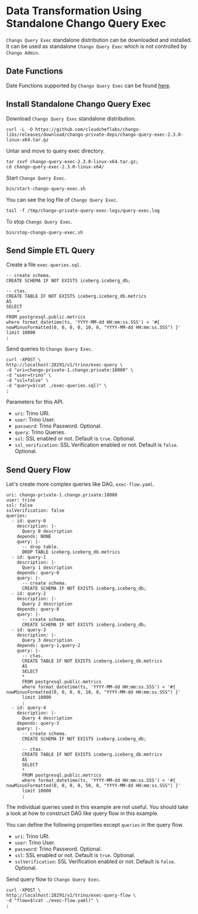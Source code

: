 # Data Transformation Using Standalone Chango Query Exec

`Chango Query Exec` standalone distribution can be downloaded and installed. 
It can be used as standalone `Chango Query Exec` which is not controlled by `Chango Admin`.

## Date Functions

Date Functions supported by `Chango Query Exec` can be found <a href="../../user-guide/query-exec/#date-functions">here</a>.


## Install Standalone Chango Query Exec

Download `Chango Query Exec` standalone distribution.
```agsl
curl -L -O https://github.com/cloudcheflabs/chango-libs/releases/download/chango-private-deps/chango-query-exec-2.3.0-linux-x64.tar.gz
```

Untar and move to query exec directory.
```agsl
tar zxvf chango-query-exec-2.3.0-linux-x64.tar.gz;
cd chango-query-exec-2.3.0-linux-x64/
```


Start `Chango Query Exec`.

```agsl
bin/start-chango-query-exec.sh
```

You can see the log file of `Chango Query Exec`.

```agsl
tail -f /tmp/chango-private-query-exec-logs/query-exec.log
```

To stop `Chango Query Exec`.

```agsl
bin/stop-chango-query-exec.sh
```

## Send Simple ETL Query

Create a file `exec-queries.sql`.

```agsl
-- create schema.
CREATE SCHEMA IF NOT EXISTS iceberg.iceberg_db;

-- ctas.
CREATE TABLE IF NOT EXISTS iceberg.iceberg_db.metrics
AS
SELECT
    *
FROM postgresql.public.metrics 
where format_datetime(ts, 'YYYY-MM-dd HH:mm:ss.SSS') < '#{ nowMinusFormatted(0, 0, 0, 0, 10, 0, "YYYY-MM-dd HH:mm:ss.SSS") }'
limit 10000
;
```


Send queries to `Chango Query Exec`.

```agsl
curl -XPOST \
http://localhost:28291/v1/trino/exec-query \
-d "uri=chango-private-1.chango.private:18080" \
-d "user=trino" \
-d "ssl=false" \
-d "query=$(cat ./exec-queries.sql)" \
;
```

Parameters for this API.

- `uri`: Trino URI.
- `user`: Trino User.
- `password`: Trino Password. Optional.
- `query`: Trino Queries.
- `ssl`: SSL enabled or not. Default is `true`. Optional.
- `ssl_verification`: SSL Verification enabled or not. Default is `false`. Optional.



## Send Query Flow

Let's create more complex queries like DAG, `exec-flow.yaml`.

```agsl
uri: chango-private-1.chango.private:18080
user: trino
ssl: false
sslVerification: false
queries:
  - id: query-0
    description: |-
      Query 0 description
    depends: NONE
    query: |-
      -- drop table.
      DROP TABLE iceberg.iceberg_db.metrics
  - id: query-1
    description: |-
      Query 1 description
    depends: query-0
    query: |-
      -- create schema.
      CREATE SCHEMA IF NOT EXISTS iceberg.iceberg_db;
  - id: query-2
    description: |-
      Query 2 description
    depends: query-0
    query: |-
      -- create schema.
      CREATE SCHEMA IF NOT EXISTS iceberg.iceberg_db;
  - id: query-3
    description: |-
      Query 3 description
    depends: query-1,query-2
    query: |-
      -- ctas.
      CREATE TABLE IF NOT EXISTS iceberg.iceberg_db.metrics
      AS
      SELECT
      *
      FROM postgresql.public.metrics
      where format_datetime(ts, 'YYYY-MM-dd HH:mm:ss.SSS') < '#{ nowMinusFormatted(0, 0, 0, 0, 10, 0, "YYYY-MM-dd HH:mm:ss.SSS") }'
      limit 10000
      ;
  - id: query-4
    description: |-
      Query 4 description
    depends: query-3
    query: |-
      -- create schema.
      CREATE SCHEMA IF NOT EXISTS iceberg.iceberg_db;

      -- ctas.
      CREATE TABLE IF NOT EXISTS iceberg.iceberg_db.metrics
      AS
      SELECT
      *
      FROM postgresql.public.metrics
      where format_datetime(ts, 'YYYY-MM-dd HH:mm:ss.SSS') < '#{ nowMinusFormatted(0, 0, 0, 0, 50, 0, "YYYY-MM-dd HH:mm:ss.SSS") }'
      limit 10000
      ;
```

The individual queries used in this example are not useful. You should take a look at how to construct DAG like query flow in this example.

You can define the following properties except `queries` in the query flow.

- `uri`: Trino URI.
- `user`: Trino User.
- `password`: Trino Password. Optional.
- `ssl`: SSL enabled or not. Default is `true`. Optional.
- `sslVerification`: SSL Verification enabled or not. Default is `false`. Optional.


Send query flow to `Chango Query Exec`.

```agsl
curl -XPOST \
http://localhost:28291/v1/trino/exec-query-flow \
-d "flow=$(cat ./exec-flow.yaml)" \
;
```
